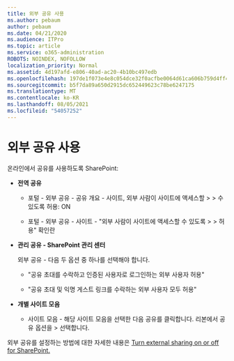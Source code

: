 ```yaml
---
title: 외부 공유 사용
ms.author: pebaum
author: pebaum
ms.date: 04/21/2020
ms.audience: ITPro
ms.topic: article
ms.service: o365-administration
ROBOTS: NOINDEX, NOFOLLOW
localization_priority: Normal
ms.assetid: 4d197afd-e806-40ad-ac20-4b10bc497edb
ms.openlocfilehash: 197de1f073e4e8c054dce32f0acfbe0064d61ca606b759d4ff45e0bc8a4b5cab
ms.sourcegitcommit: b5f7da89a650d2915dc652449623c78be6247175
ms.translationtype: MT
ms.contentlocale: ko-KR
ms.lasthandoff: 08/05/2021
ms.locfileid: "54057252"
---
```

# <a name="enable-external-sharing"></a>외부 공유 사용

 온라인에서 공유를 사용하도록 SharePoint:
  
- **전역 공유**
    
  - 포털 - 외부 공유 - 공유 개요 - 사이트, 외부 사람이 사이트에 액세스할 \> \> 수 있도록 허용: ON
    
  - 포털 - 외부 공유 - 사이트 - "외부 사람이 사이트에 액세스할 수 있도록 \> \> 허용" 확인란
    
- **관리 공유 - SharePoint 관리 센터**
    
    외부 공유 - 다음 두 옵션 중 하나를 선택해야 합니다.
    
  - "공유 초대를 수락하고 인증된 사용자로 로그인하는 외부 사용자 허용"
    
  - "공유 초대 및 익명 게스트 링크를 수락하는 외부 사용자 모두 허용"
    
- **개별 사이트 모음**
    
  - 사이트 모음 - 해당 사이트 모음을 선택한 다음 공유를 클릭합니다. 리본에서 공유 옵션을 \> 선택합니다.
    
외부 공유를 설정하는 방법에 대한 자세한 내용은 [Turn external sharing on or off for SharePoint.](https://go.microsoft.com/fwlink/?linkid=2047681&amp;clcid=0x409)
  


